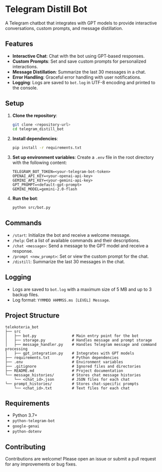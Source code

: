 # Telegram Distill Bot

A Telegram chatbot that integrates with GPT models to provide interactive conversations, custom prompts, and message distillation.

## Features

- **Interactive Chat**: Chat with the bot using GPT-based responses.
- **Custom Prompts**: Set and save custom prompts for personalized interactions.
- **Message Distillation**: Summarize the last 30 messages in a chat.
- **Error Handling**: Graceful error handling with user notifications.
- **Logging**: Logs are saved to `bot.log` in UTF-8 encoding and printed to the console.

## Setup

1. **Clone the repository**:
   ```bash
   git clone <repository-url>
   cd telegram_distill_bot
   ```

2. **Install dependencies**:
   ```bash
   pip install -r requirements.txt
   ```

3. **Set up environment variables**:
   Create a `.env` file in the root directory with the following content:
   ```
   TELEGRAM_BOT_TOKEN=<your-telegram-bot-token>
   OPENAI_API_KEY=<your-openai-api-key>
   GEMINI_API_KEY=<your-gemini-api-key>
   GPT_PROMPT=<default-gpt-prompt>
   GEMINI_MODEL=gemini-2.0-flash
   ```

4. **Run the bot**:
   ```bash
   python src/bot.py
   ```

## Commands

- `/start`: Initialize the bot and receive a welcome message.
- `/help`: Get a list of available commands and their descriptions.
- `/chat <message>`: Send a message to the GPT model and receive a response.
- `/prompt <new_prompt>`: Set or view the custom prompt for the chat.
- `/distill`: Summarize the last 30 messages in the chat.

## Logging

- Logs are saved to `bot.log` with a maximum size of 5 MB and up to 3 backup files.
- Log format: `YYMMDD HHMMSS.ms [LEVEL] Message`.

## Project Structure

```
telekoteria_bot
├── src
│   ├── bot.py                # Main entry point for the bot
│   ├── storage.py            # Handles message and prompt storage
│   ├── message_handler.py    # Handles Telegram message and command processing
│   ├── gpt_integration.py    # Integrates with GPT models
├── requirements.txt          # Python dependencies
├── .env                      # Environment variables
├── .gitignore                # Ignored files and directories
├── README.md                 # Project documentation
└── message_histories/        # Stores chat message histories
    └── <chat_id>.json        # JSON files for each chat
└── prompt_histories/         # Stores chat-specific prompts
    └── <chat_id>.txt         # Text files for each chat
```

## Requirements

- Python 3.7+
- `python-telegram-bot`
- `google-genai`
- `python-dotenv`

## Contributing

Contributions are welcome! Please open an issue or submit a pull request for any improvements or bug fixes.
